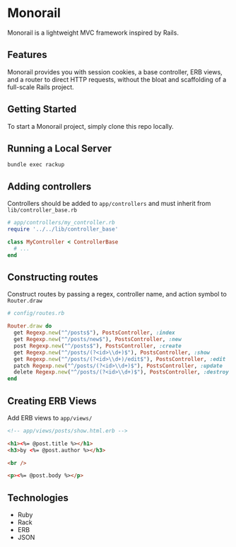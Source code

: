 # Monorail
Monorail is a lightweight MVC framework inspired by Rails.

## Features
Monorail provides you with session cookies, a base controller, ERB views, and a router to direct HTTP requests, without the bloat and scaffolding of a full-scale Rails project.

## Getting Started
To start a Monorail project, simply clone this repo locally.

## Running a Local Server
``bundle exec rackup``

## Adding controllers
Controllers should be added to ``app/controllers`` and must inherit from ``lib/controller_base.rb``

```ruby
# app/controllers/my_controller.rb
require '../../lib/controller_base'

class MyController < ControllerBase
  # ...
end
```

## Constructing routes

Construct routes by passing a regex, controller name, and action symbol to ``Router.draw``
```ruby
# config/routes.rb

Router.draw do
  get Regexp.new("^/posts$"), PostsController, :index
  get Regexp.new("^/posts/new$"), PostsController, :new
  post Regexp.new("^/posts$"), PostsController, :create
  get Regexp.new("^/posts/(?<id>\\d+)$"), PostsController, :show
  get Regexp.new("^/posts/(?<id>\\d+)/edit$"), PostsController, :edit
  patch Regexp.new("^/posts/(?<id>\\d+)$"), PostsController, :update
  delete Regexp.new("^/posts/(?<id>\\d+)$"), PostsController, :destroy
end
```

## Creating ERB Views

Add ERB views to ``app/views/``

```html
<!-- app/views/posts/show.html.erb -->

<h1><%= @post.title %></h1>
<h3>by <%= @post.author %></h3>

<br />

<p><%= @post.body %></p>
```

## Technologies
* Ruby
* Rack
* ERB
* JSON
